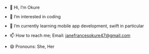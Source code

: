 - 👋 Hi, I’m Okure
- 👀 I’m interested in coding
- 🌱 I’m currently learning mobile app development, swift in particular
  
- 📫 How to reach me; Email: janefrancesokure47@gmail.com
- 😄 Pronouns: She, Her


<!---
Jane-frances-swift/Jane-frances-swift is a ✨ special ✨ repository because its `README.md` (this file) appears on your GitHub profile.
You can click the Preview link to take a look at your changes.
--->
